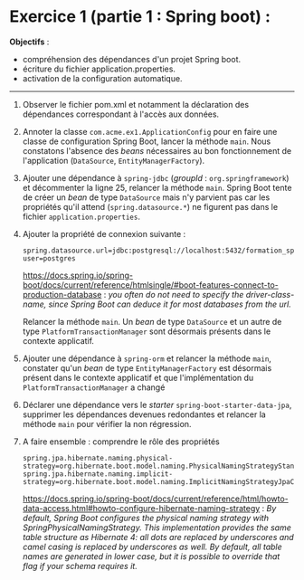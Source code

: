 # Exercice 1 (partie 1 : Spring boot) :

**Objectifs** : 
* compréhension des dépendances d'un projet Spring boot.
* écriture du fichier application.properties.
* activation de la configuration automatique.

*****

1. Observer le fichier pom.xml et notamment la déclaration des dépendances correspondant à l'accès aux données.

2. Annoter la classe `com.acme.ex1.ApplicationConfig` pour en faire une classe de configuration Spring Boot, lancer la méthode `main`. Nous constatons l'absence des _beans_ nécessaires au bon fonctionnement de l'application (`DataSource`, `EntityManagerFactory`).

3. Ajouter une dépendance à `spring-jdbc` (_groupId_ : `org.springframework`) et décommenter la ligne 25, relancer la méthode `main`. Spring Boot tente de créer un _bean_ de type `DataSource` mais n'y parvient pas car les propriétés qu'il attend (`spring.datasource.*`) ne figurent pas dans le fichier `application.properties`. 

4. Ajouter la propriété de connexion suivante : 

	```
	spring.datasource.url=jdbc:postgresql://localhost:5432/formation_spring?user=postgres
	```

	https://docs.spring.io/spring-boot/docs/current/reference/htmlsingle/#boot-features-connect-to-production-database : _you often do not need to specify the driver-class-name, since Spring Boot can deduce it for most databases from the url._
 	
 	Relancer la méthode `main`. Un _bean_ de type `DataSource` et un autre de type `PlatformTransactionManager` sont désormais présents dans le contexte applicatif.

5. Ajouter une dépendance à `spring-orm` et relancer la méthode `main`, constater qu'un _bean_ de type `EntityManagerFactory` est désormais présent dans le contexte applicatif et que l'implémentation du `PlatformTransactionManager` a changé
	
6. Déclarer une dépendance vers le _starter_ `spring-boot-starter-data-jpa`, supprimer les dépendances devenues redondantes et relancer la méthode `main` pour vérifier la non régression.

7. A faire ensemble : comprendre le rôle des propriétés 
	
	```
	spring.jpa.hibernate.naming.physical-strategy=org.hibernate.boot.model.naming.PhysicalNamingStrategyStandardImpl
	spring.jpa.hibernate.naming.implicit-strategy=org.hibernate.boot.model.naming.ImplicitNamingStrategyJpaCompliantImpl
	```
	
	https://docs.spring.io/spring-boot/docs/current/reference/html/howto-data-access.html#howto-configure-hibernate-naming-strategy : _By default, Spring Boot configures the physical naming strategy with SpringPhysicalNamingStrategy. This implementation provides the same table structure as Hibernate 4: all dots are replaced by underscores and camel casing is replaced by underscores as well. By default, all table names are generated in lower case, but it is possible to override that flag if your schema requires it._
